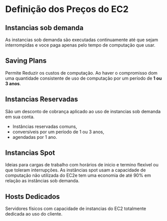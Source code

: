 # Definição dos Preços do EC2

## Instancias sob demanda
As instancias sob demanda são executadas continuamente até que sejam interrompidas e voce paga apenas pelo tempo de computação que usar.

## Saving Plans
Permite Reduzir os custos de computação. Ao haver o compromisso dom uma quantidade consistente de uso de computação por um período de **1 ou 3 anos**.

## Instancias Reservadas
São um desconto de cobrança aplicado ao uso de instancias sob demanda em sua conta.  

- Instâncias reservadas comuns,
- conversíveis por um período de 1 ou 3 anos, 
- agendadas por 1 ano.

## Instancias Spot
Ideias para cargas de trabalho com horários de inicio e termino flexível ou que toleram interrupções. As instâncias spot usam a capacidade de computação não utilizada do EC2e tem uma economia de até 90% em relação as instâncias sob demanda.

## Hosts Dedicados
Servidores físicos com capacidade de instancias do EC2 totalmente dedicada ao uso do cliente.